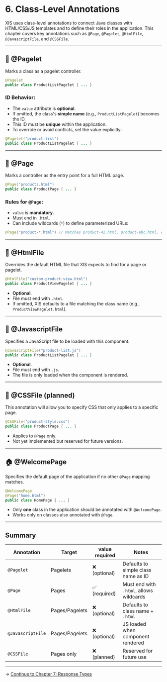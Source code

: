 # 6. Class-Level Annotations

XIS uses class-level annotations to connect Java classes with HTML/CSS/JS templates and to define their roles in the application. This chapter covers key annotations such as `@Page`, `@Pagelet`, `@HtmlFile`, `@JavascriptFile`, and `@CSSFile`.

---

## 🧩 @Pagelet

Marks a class as a pagelet controller.

```java
@Pagelet
public class ProductListPagelet { ... }
```

### ID Behavior:
- The `value` attribute is **optional**.
- If omitted, the class's **simple name** (e.g., `ProductListPagelet`) becomes the ID.
- This ID must be **unique** within the application.
- To override or avoid conflicts, set the value explicitly:

```java
@Pagelet("product-list")
public class ProductListPagelet { ... }
```

---

## 📄 @Page

Marks a controller as the entry point for a full HTML page.

```java
@Page("products.html")
public class ProductPage { ... }
```

### Rules for `@Page`:
- `value` is **mandatory**.
- Must end in `.html`.
- Can include wildcards (`*`) to define parameterized URLs:

```java
@Page("product-*.html") // Matches product-42.html, product-abc.html, etc.
```

---

## 🧬 @HtmlFile

Overrides the default HTML file that XIS expects to find for a page or pagelet.

```java
@HtmlFile("custom-product-view.html")
public class ProductViewPagelet { ... }
```

- **Optional**.
- File must end with `.html`.
- If omitted, XIS defaults to a file matching the class name (e.g., `ProductViewPagelet.html`).

---

## 🧪 @JavascriptFile

Specifies a JavaScript file to be loaded with this component.

```java
@JavascriptFile("product-list.js")
public class ProductListPagelet { ... }
```

- **Optional**.
- File must end with `.js`.
- The file is only loaded when the component is rendered.

---

## 🎨 @CSSFile (planned)

This annotation will allow you to specify CSS that only applies to a specific page.

```java
@CSSFile("product-style.css")
public class ProductPage { ... }
```

- Applies to `@Page` only.
- Not yet implemented but reserved for future versions.


---

## 🏠 @WelcomePage

Specifies the default page of the application if no other `@Page` mapping matches.

```java
@WelcomePage
@Page("home.html")
public class HomePage { ... }
```

- Only **one** class in the application should be annotated with `@WelcomePage`.
- Works only on classes also annotated with `@Page`.

---

## Summary

| Annotation        | Target         | value required | Notes |
|-------------------|----------------|----------------|-------|
| `@Pagelet`        | Pagelets       | ❌ (optional)  | Defaults to simple class name as ID |
| `@Page`           | Pages          | ✅ (required)  | Must end with `.html`, allows wildcards |
| `@HtmlFile`       | Pages/Pagelets | ❌ (optional)  | Defaults to class name + `.html` |
| `@JavascriptFile` | Pages/Pagelets | ❌ (optional)  | JS loaded when component rendered |
| `@CSSFile`        | Pages only     | ❌ (planned)   | Reserved for future use |

---

→ [Continue to Chapter 7: Response Types](07-responses.md)
